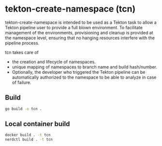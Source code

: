 # tekton-create-namespace (tcn)

tekton-create-namespace is intended to be used as a Tekton task to allow a Tekton pipeline user to provide a full blown environment. To facilitate management of the environments, provisioning and cleanup is provided at the namespace level, ensuring that no hanging resources interfere with the pipeline process.

tcn takes care of

* the creation and lifecycle of namespaces.
* unique mapping of namespaces to branch name and build hash/number.
* Optionally, the developer who triggered the Tekton pipeline can be automatically authorized to the namespace to be able to analyze in case of failure.

## Build

```bash
go build -o tcn .
```

## Local container build

```bash
docker build . -t tcn
nerdctl build . -t tcn
```

